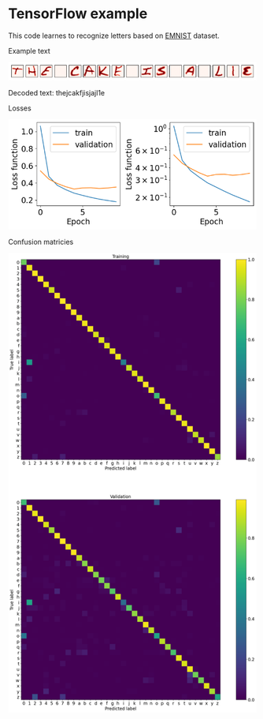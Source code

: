 # TensorFlow example


This code learnes to recognize letters based on [EMNIST](https://biometrics.nist.gov/cs_links/EMNIST/gzip.zip) dataset.

Example text

![Text](Text.png)

Decoded text: thejcakfjisjajl1e

Losses

![Losses](Losses.png)

Confusion matricies

![Confusion matrices](Confusion_matrices.png)


